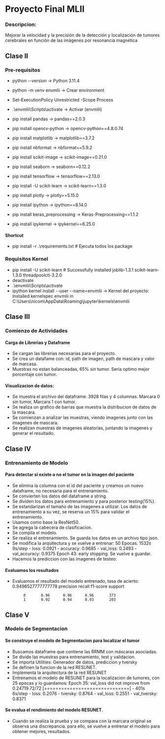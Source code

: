 # Proyecto Final MLII

### Descripcion:

Mejorar la velocidad y la precisión de la detección y localización de tumores cerebrales en función de las imágenes por resonancia magnética

## Clase II
### Pre-requisitos

- python --version -> Python 3.11.4

- python -m venv envmlii -> Crear environment
- Set-ExecutionPolicy Unrestricted -Scope Process
- .\envmlii\Scripts\activate -> Activar (envmlii)

- pip install pandas -> pandas==2.0.3
- pip install opencv-python -> opencv-python==4.8.0.74
- pip install matplotlib -> matplotlib==3.7.2
- pip install nbformat -> nbformat==5.9.2
- pip install scikit-image -> scikit-image==0.21.0
- pip install seaborn -> seaborn==0.12.2
- pip install tensorflow -> tensorflow==2.13.0
- pip install -U scikit-learn -> scikit-learn==1.3.0
- pip install plotly -> plotly==5.15.0
- pip install ipython -> ipython==8.14.0
- pip install keras_preprocessing -> Keras-Preprocessing==1.1.2
- pip install ipykernel -> ipykernel==6.25.0

#### Shortcut

- pip install -r .\requirements.txt # Ejecuta todos los package

### Requisitos Kernel

- pip install -U scikit-learn # Successfully installed joblib-1.3.1 scikit-learn-1.3.0 threadpoolctl-3.2.0
- deactivate
- .\envmlii\Scripts\activate
- ipython kernel install --user --name=envmlii -> Kernel del proyecto: Installed kernelspec envmlii in C:\Users\nicom\AppData\Roaming\jupyter\kernels\envmlii


## Clase III 
### Comienzo de Actividades
#### Carga de Librerias y Dataframe
- Se cargan las librerias necesarias para el proyecto.
- Se crea un datafame con: id, path de imagen, path de mascara y valor de marcasa.
- Muestras no estan balanceadas, 65% sin tumor. Seria optimo mejor porcentaje con tumor.

#### Visualizacion de datos:
- Se muestra el archivo del dataframe: 3928 filas y 4 columnas. Marcara 0 sin tumor, Marcara 1 con tumor.
- Se realiza un grafico de barras que muestra la distribucion de datos de la mascara.
- Se comienzan a analizar las muestras, viendo imagenes junto con las imagenes de mascara.
- Se realizan muestras de imagenes aleatorias, juntando la imagenes y generar el resultado.

## Clase IV
### Entrenamiento de Modelo
#### Para detectar si existe o no el tumor en la imagen del paciente
- Se elimina la columna con el id del paciente y creamos un nuevo dataframe, no necesaria para el entrenamiento.
- Se convierten los datos del dataframe a string.
- Se dividen los datos para entrenamiento y para posterior testing(15%). 
- Se estandarizan el tamaño de las imagenes a utilizar. Los datos de entrenamiento a su vez, se reserva un 15% para validar el entrenamiento. 
- Usamos como base la ResNet50.
- Se agrega la cabecera de clasificacion.
- Se compila el modelo.
- Se realiza el entrenamiento. Se guarda los datos en un archivo tipo json.
- Se modifica la arquitectura y se vuelve a entrenar: 50 Epocas.   1532s 9s/step - loss: 0.0921 - accuracy: 0.9685 - val_loss: 0.2493 - val_accuracy: 0.9375 Epoch 43: early stopping. Se vuelve a guardar.
- Hacemos la prediccion con las imagenes de testeo: 
#### Evaluamos los resultados
- Evaluamos el resultado del modelo entrenado, tasa de acierto: 0.9496527777777778
 				precision    recall  f1-score   support

           0       0.96      0.96      0.96       373
           1       0.92      0.94      0.93       203

## Clase V
### Modelo de Segmentacion
#### Se construye el modelo de Segmentacion para localizar el tumor
- Buscamos dataframe que contiene las RRMM con máscaras asociadas.
- Se divide las muestras para entrenamiento, test y validacion.
- Se importa Utilities: Generador de datos, prediccion y tversky
- Se definen la funcion de la red RESUNET.
- Implementa la arquitectura de la red RESUNET
- Entrenamos el modelo de RESUNET para la localizacion de tumores, con 25 epocas y lo guardamos:
Epoch 35: val_loss did not improve from 0.24719
72/72 [==============================] - 401s 6s/step - loss: 0.2076 - tversky: 0.8764 - val_loss: 0.2551 - val_tversky: 0.8371

#### Se evalua el rendimiento del modelo RESUNET.
- Cuando se realiza la prueba y se compara con la marcara original se observa una discrepancia. para ello, se vuelve a entrenar el modelo para obtener mejores, resultados.


